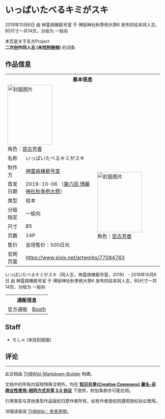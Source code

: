 # いっぱいたべるキミがスキ

<!-- source html: G:\repos\THBWiki-Markdown-Builder\THBWikiMarkdown\Temp\main\f\f7\ns0%3A%E3%81%84%E3%81%A3%E3%81%B1%E3%81%84%E3%81%9F%E3%81%B9%E3%82%8B%E3%82%AD%E3%83%9F%E3%81%8C%E3%82%B9%E3%82%AD.html -->

2019年10月6日 由 神霊病棟屍号室 于 博丽神社秋季例大祭6 发布的绘本同人志，B5尺寸一共14页，分级为 一般向

本页是关于东方Project  
 **二次创作同人志 (未找到链接)** 的词条

## 作品信息

<table><tbody><tr><th colspan="3">基本信息</th></tr><tr><td class="cover-artwork-mobile" colspan="2"><a href="./文件-いっぱいたべるキミがスキ封面.jpg.md" class="image" title="封面图片"><img alt="封面图片" src="https://upload.thwiki.cc/thumb/6/67/%E3%81%84%E3%81%A3%E3%81%B1%E3%81%84%E3%81%9F%E3%81%B9%E3%82%8B%E3%82%AD%E3%83%9F%E3%81%8C%E3%82%B9%E3%82%AD%E5%B0%81%E9%9D%A2.jpg/145px-%E3%81%84%E3%81%A3%E3%81%B1%E3%81%84%E3%81%9F%E3%81%B9%E3%82%8B%E3%82%AD%E3%83%9F%E3%81%8C%E3%82%B9%E3%82%AD%E5%B0%81%E9%9D%A2.jpg" decoding="async" loading="lazy" width="145" height="196" srcset="https://upload.thwiki.cc/thumb/6/67/%E3%81%84%E3%81%A3%E3%81%B1%E3%81%84%E3%81%9F%E3%81%B9%E3%82%8B%E3%82%AD%E3%83%9F%E3%81%8C%E3%82%B9%E3%82%AD%E5%B0%81%E9%9D%A2.jpg/217px-%E3%81%84%E3%81%A3%E3%81%B1%E3%81%84%E3%81%9F%E3%81%B9%E3%82%8B%E3%82%AD%E3%83%9F%E3%81%8C%E3%82%B9%E3%82%AD%E5%B0%81%E9%9D%A2.jpg 1.5x, https://upload.thwiki.cc/thumb/6/67/%E3%81%84%E3%81%A3%E3%81%B1%E3%81%84%E3%81%9F%E3%81%B9%E3%82%8B%E3%82%AD%E3%83%9F%E3%81%8C%E3%82%B9%E3%82%AD%E5%B0%81%E9%9D%A2.jpg/289px-%E3%81%84%E3%81%A3%E3%81%B1%E3%81%84%E3%81%9F%E3%81%B9%E3%82%8B%E3%82%AD%E3%83%9F%E3%81%8C%E3%82%B9%E3%82%AD%E5%B0%81%E9%9D%A2.jpg 2x" data-file-width="756" data-file-height="1024"></a><div class="cover-char">角色：<a href="./宫古芳香.md" title="宫古芳香">宫古芳香</a></div></td>
</tr><tr><td class="label">名称</td><td colspan="2"> いっぱいたべるキミがスキ </td></tr><tr><td class="label">制作方</td><td><a href="./神霊病棟屍号室.md" title="神霊病棟屍号室">神霊病棟屍号室</a></td><td class="cover-artwork" rowspan="7" style="min-width:196px;"><a href="./文件-いっぱいたべるキミがスキ封面.jpg.md" class="image" title="封面图片"><img alt="封面图片" src="https://upload.thwiki.cc/thumb/6/67/%E3%81%84%E3%81%A3%E3%81%B1%E3%81%84%E3%81%9F%E3%81%B9%E3%82%8B%E3%82%AD%E3%83%9F%E3%81%8C%E3%82%B9%E3%82%AD%E5%B0%81%E9%9D%A2.jpg/145px-%E3%81%84%E3%81%A3%E3%81%B1%E3%81%84%E3%81%9F%E3%81%B9%E3%82%8B%E3%82%AD%E3%83%9F%E3%81%8C%E3%82%B9%E3%82%AD%E5%B0%81%E9%9D%A2.jpg" decoding="async" loading="lazy" width="145" height="196" srcset="https://upload.thwiki.cc/thumb/6/67/%E3%81%84%E3%81%A3%E3%81%B1%E3%81%84%E3%81%9F%E3%81%B9%E3%82%8B%E3%82%AD%E3%83%9F%E3%81%8C%E3%82%B9%E3%82%AD%E5%B0%81%E9%9D%A2.jpg/217px-%E3%81%84%E3%81%A3%E3%81%B1%E3%81%84%E3%81%9F%E3%81%B9%E3%82%8B%E3%82%AD%E3%83%9F%E3%81%8C%E3%82%B9%E3%82%AD%E5%B0%81%E9%9D%A2.jpg 1.5x, https://upload.thwiki.cc/thumb/6/67/%E3%81%84%E3%81%A3%E3%81%B1%E3%81%84%E3%81%9F%E3%81%B9%E3%82%8B%E3%82%AD%E3%83%9F%E3%81%8C%E3%82%B9%E3%82%AD%E5%B0%81%E9%9D%A2.jpg/289px-%E3%81%84%E3%81%A3%E3%81%B1%E3%81%84%E3%81%9F%E3%81%B9%E3%82%8B%E3%82%AD%E3%83%9F%E3%81%8C%E3%82%B9%E3%82%AD%E5%B0%81%E9%9D%A2.jpg 2x" data-file-width="756" data-file-height="1024"></a><div class="cover-char">角色：<a href="./宫古芳香.md" title="宫古芳香">宫古芳香</a></div></td>
</tr><tr><td class="label">首发日期</td><td>2019-10-06&#160;（<a href="/展会作品列表?e=%E5%8D%9A%E4%B8%BD%E7%A5%9E%E7%A4%BE%E7%A7%8B%E5%AD%A3%E4%BE%8B%E5%A4%A7%E7%A5%AD%236">第六回 博麗神社秋季例大祭</a>）</td></tr><tr><td class="label">类型</td><td>绘本</td></tr><tr><td class="label">分级指定</td><td>一般向</td></tr><tr><td class="label">尺寸</td><td>B5</td></tr><tr><td class="label">页数</td><td>14P</td></tr><tr><td class="label">售价</td><td>会场售价：500日元</td></tr>
<tr><td class="label">官网页面</td><td colspan="2"><a rel="nofollow" class="external free" href="https://www.pixiv.net/artworks/77084763">https://www.pixiv.net/artworks/77084763</a></td></tr></tbody></table>

いっぱいたべるキミがスキ（同人志，神霊病棟屍号室，2019） - 2019年10月6日 由 神霊病棟屍号室 于 博丽神社秋季例大祭6 发布的绘本同人志，B5尺寸一共14页，分级为 一般向

<table><tbody><tr><th colspan="3">通贩信息</th></tr><tr><td class="label">官方通贩</td><td colspan="2"><a rel="nofollow" class="external text" href="https://kimagurenukosan.booth.pm/items/4617777">Booth</a></td></tr></tbody></table>



## Staff
- ちしゃ (未找到链接)


## 评论




---

此文档由 [THBWiki-Markdown-Builder](https://github.com/Delsin-Yu/THBWiki-Markdown-Builder) 构建。

文档中的所有内容除特殊注明外，均在 [**知识共享(Creative Commons) 署名-非商业性使用-相同方式共享 3.0 协议**](https://creativecommons.org/licenses/by-sa/3.0/deed.zh-hans) 下提供，附加条款亦可能应用。

引用类型与其他类型作品版权归原作者所有，如有作者授权则遵照授权协议使用。

详细请查阅 [THBWiki：免责声明](https://thbwiki.cc/THBWiki:%E5%85%8D%E8%B4%A3%E5%A3%B0%E6%98%8E)。

